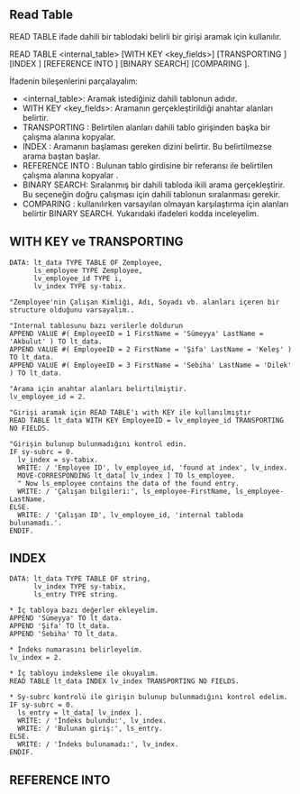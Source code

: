 ## Read Table
READ TABLE ifade dahili bir tablodaki belirli bir girişi aramak için kullanılır. 

 READ TABLE <internal_table>
   [WITH KEY <key_fields>]
   [TRANSPORTING <fields>]
   [INDEX <index>]
   [REFERENCE INTO <wa>]
   [BINARY SEARCH]
   [COMPARING <fields>].

İfadenin bileşenlerini parçalayalım:
* <internal_table>: Aramak istediğiniz dahili tablonun adıdır.
* WITH KEY <key_fields>: Aramanın gerçekleştirildiği anahtar alanları belirtir.
* TRANSPORTING <fields>: Belirtilen alanları dahili tablo girişinden başka bir çalışma alanına kopyalar.
* INDEX <index>: Aramanın başlaması gereken dizini belirtir. Bu belirtilmezse arama baştan başlar.
* REFERENCE INTO <wa>: Bulunan tablo girdisine bir referansı ile belirtilen çalışma alanına kopyalar <wa>.
* BINARY SEARCH: Sıralanmış bir dahili tabloda ikili arama gerçekleştirir. Bu seçeneğin doğru çalışması için dahili tablonun sıralanması gerekir.
* COMPARING <fields>: kullanılırken varsayılan olmayan karşılaştırma için alanları belirtir BINARY SEARCH.
Yukarıdaki ifadeleri kodda inceleyelim.

## WITH KEY ve TRANSPORTING
```cadence
DATA: lt_data TYPE TABLE OF Zemployee,
      ls_employee TYPE Zemployee,
      lv_employee_id TYPE i,
      lv_index TYPE sy-tabix.

"Zemployee'nin Çalışan Kimliği, Adı, Soyadı vb. alanları içeren bir structure olduğunu varsayalım..

"Internal tablosunu bazı verilerle doldurun
APPEND VALUE #( EmployeeID = 1 FirstName = 'Sümeyya' LastName = 'Akbulut' ) TO lt_data.
APPEND VALUE #( EmployeeID = 2 FirstName = 'Şifa' LastName = 'Keleş' ) TO lt_data.
APPEND VALUE #( EmployeeID = 3 FirstName = 'Sebiha' LastName = 'Dilek' ) TO lt_data.

"Arama için anahtar alanları belirtilmiştir.
lv_employee_id = 2.

"Girişi aramak için READ TABLE'ı with KEY ile kullanılmıştır
READ TABLE lt_data WITH KEY EmployeeID = lv_employee_id TRANSPORTING NO FIELDS.

"Girişin bulunup bulunmadığını kontrol edin.
IF sy-subrc = 0.
  lv_index = sy-tabix.
  WRITE: / 'Employee ID', lv_employee_id, 'found at index', lv_index.
  MOVE-CORRESPONDING lt_data[ lv_index ] TO ls_employee.
  " Now ls_employee contains the data of the found entry.
  WRITE: / 'Çalışan bilgileri:', ls_employee-FirstName, ls_employee-LastName.
ELSE.
  WRITE: / 'Çalışan ID', lv_employee_id, 'internal tabloda bulunamadı.'.
ENDIF.
```
## INDEX
```cadence
DATA: lt_data TYPE TABLE OF string,
      lv_index TYPE sy-tabix,
      ls_entry TYPE string.

* İç tabloya bazı değerler ekleyelim.
APPEND 'Sümeyya' TO lt_data.
APPEND 'Şifa' TO lt_data.
APPEND 'Sebiha' TO lt_data.

* İndeks numarasını belirleyelim.
lv_index = 2.

* İç tabloyu indeksleme ile okuyalım.
READ TABLE lt_data INDEX lv_index TRANSPORTING NO FIELDS.

* Sy-subrc kontrolü ile girişin bulunup bulunmadığını kontrol edelim.
IF sy-subrc = 0.
  ls_entry = lt_data[ lv_index ].
  WRITE: / 'İndeks bulundu:', lv_index.
  WRITE: / 'Bulunan giriş:', ls_entry.
ELSE.
  WRITE: / 'İndeks bulunamadı:', lv_index.
ENDIF.
```

## REFERENCE INTO
